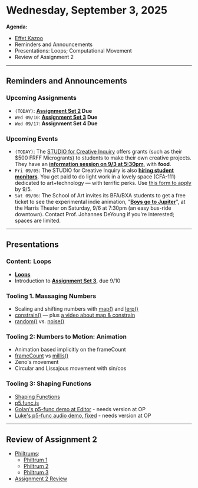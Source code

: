 # Wednesday, September 3, 2025

**Agenda:**

* [Effet Kazoo](https://www.youtube.com/watch?v=y9FKxMiiI6Y)
* Reminders and Announcements
* Presentations: Loops; Computational Movement
* Review of Assignment 2

---

## Reminders and Announcements

### Upcoming Assignments

* `(TODAY)`: **[**Assignment Set 2**](../assignments/assignment_2.md) Due**
* `Wed 09/10`: **[**Assignment Set 3**](../assignments/assignment_3.md) Due**
* `Wed 09/17`: **Assignment Set 4 Due**

### Upcoming Events

* `(TODAY)`: The [STUDIO for Creative Inquiry](https://studioforcreativeinquiry.org/)  offers grants (such as their $500 FRFF Microgrants) to students to make their own creative projects. They have an [**information session on 9/3 at 5:30pm**](https://studioforcreativeinquiry.org/events/dropin25), with **food**.
* `Fri 09/05`: The STUDIO for Creative Inquiry is also [**hiring student monitors**](https://www.instagram.com/p/DN1R91u3u2h/). You get paid to do light work in a lovely space (CFA-111) dedicated to art+technology — with terrific perks. Use [this form to apply](https://tinyurl.com/sfcimonitor25) by 9/5.
* `Sat 09/06`: The School of Art invites its BFA/BXA students to get a free ticket to see the experimental indie animation, "[**Boys go to Jupiter**](https://trustarts.org/production/103175/boys-go-to-jupiter)", at the Harris Theater on Saturday, 9/6 at 7:30pm (an easy bus-ride downtown). Contact Prof. Johannes DeYoung if you're interested; spaces are limited.

---

## Presentations

### Content: Loops

* [**Loops**](https://github.com/golanlevin/lectures/tree/master/lecture_loops)
* Introduction to [**Assignment Set 3**](../assignments/assignment_3.md), due 9/10

### Tooling 1. Massaging Numbers

* Scaling and shifting numbers with [map()](https://archive.p5js.org/reference/#/p5/map) and [lerp()](https://archive.p5js.org/reference/#/p5/lerp)
* [constrain()](https://archive.p5js.org/reference/#/p5/constrain) — plus [a video about map & constrain](https://www.youtube.com/watch?v=xMZX7uJtF5Q)
* [random()](https://archive.p5js.org/reference/#/p5/random) vs. [noise()](https://archive.p5js.org/reference/#/p5/noise)

### Tooling 2: Numbers to Motion: Animation

* Animation based implicitly on the frameCount
* [frameCount](https://archive.p5js.org/reference/#/p5/frameCount) vs [millis()](https://archive.p5js.org/reference/#/p5/millis)
* Zeno's movement
* Circular and Lissajous movement with sin/cos

### Tooling 3: Shaping Functions

* [Shaping Functions](https://courses.ideate.cmu.edu/60-212/s2022/index.html%3Fp=329.html)
* [p5.func.js](https://github.com/IDMNYU/p5.js-func)
* [Golan's p5-func demo at Editor](https://editor.p5js.org/golan/sketches/_D7c9PM2-) - needs version at OP
* [Luke's p5-func audio demo, fixed](https://editor.p5js.org/golan/sketches/u8BwhapXW) - needs version at OP


---

## Review of Assignment 2

* [Philtrums](https://chatgpt.com/c/68b87255-1354-8322-ab48-65d5730cdd85): 
	* [Philtrum 1](https://chatgpt.com/share/68b86f4b-c798-8010-b4f6-1a1f0b22c217)
	* [Philtrum 2](https://chatgpt.com/share/68b86f79-0748-8010-8807-6e72a035f612)
	* [Philtrum 3](https://chatgpt.com/share/68b86f8f-b67c-8010-a129-fb018b3eba78)
* [Assignment 2 Review](https://openprocessing.org/class/100952#/)


<!--
## Time Permitting

*(Let's see how far we get...)*

* [Generative art](https://github.com/golanlevin/60-120/blob/main/2025/lectures/creative_code/readme.md)
* [Additional themes and viewings](https://courses.ideate.cmu.edu/60-212/s2022/daily-notes/01-19-hello/themes-and-viewings/) (Immersivity, generativity, autonomy, transmediality, connectivity.)

-->

